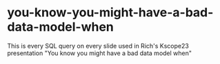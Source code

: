 # you-know-you-might-have-a-bad-data-model-when
This is every SQL query on every slide used in Rich's Kscope23 presentation "You know you might have a bad data model when"
